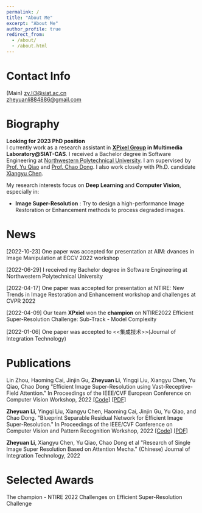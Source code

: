 ```yaml
---
permalink: /
title: "About Me"
excerpt: "About Me"
author_profile: true
redirect_from: 
  - /about/
  - /about.html
---
```

Contact Info
======
(Main) zy.li3@siat.ac.cn  
zheyuanli884886@gmail.com  

Biography
======
**Looking for 2023 PhD position**  
I currently work as a research assistant in **[XPixel Group](http://xpixel.group/index.html) in Multimedia Laboratory@SIAT-CAS**.
I received a Bachelor degree in Software Engineering at 
[Northwestern Polytechnical University](https://en.nwpu.edu.cn/).
I am supervised by [Prof. Yu Qiao](http://mmlab.siat.ac.cn/yuqiao)
and [Prof. Chao Dong](http://xpixel.group/2010/01/20/chaodong.html).
I also work closely with Ph.D. candidate [Xiangyu Chen](https://chxy95.github.io/).  

My research interests focus on **Deep Learning** and **Computer Vision**, especially in:  
+ **Image Super-Resolution** : Try to design a high-performance Image Restoration or Enhancement methods to 
  process degraded images.
  



News
======
[2022-10-23] One paper was accepted for presentation at AIM: dvances in Image Manipulation at ECCV 2022 workshop

[2022-06-29] I received my Bachelor degree in Software Engineering at Northwestern Polytechnical University

[2022-04-17] One paper was accepted for presentation at NTIRE: New Trends in Image Restoration and Enhancement workshop and challenges at CVPR 2022  

[2022-04-09] Our team __XPxiel__ won the __champion__ on NTIRE2022 Efficient Super-Resolution Challenge: Sub-Track - Model Complexity  

[2022-01-06] One paper was accepted to <<集成技术>>(Journal of Integration Technology)


Publications
======
Lin Zhou, Haoming Cai, Jinjin Gu, **Zheyuan Li**, Yingqi Liu, Xiangyu Chen, Yu Qiao, Chao Dong
"Efficient Image Super-Resolution using Vast-Receptive-Field Attention."
In Proceedings of the IEEE/CVF European Conference on Computer Vision Workshop, 2022
[[Code]](https://github.com/zhoumumu/VapSR) 
[[PDF]](https://arxiv.org/abs/2210.05960)

**Zheyuan Li**, Yingqi Liu, Xiangyu Chen, Haoming Cai, Jinjin Gu, Yu Qiao, and Chao Dong. 
"Blueprint Separable Residual Network for Efficient Image Super-Resolution."
In Proceedings of the IEEE/CVF Conference on Computer Vision and Pattern Recognition Workshop, 2022
[[Code]](https://github.com/xiaom233/BSRN) 
[[PDF]](https://openaccess.thecvf.com/content/CVPR2022W/NTIRE/papers/Li_Blueprint_Separable_Residual_Network_for_Efficient_Image_Super-Resolution_CVPRW_2022_paper.pdf)

**Zheyuan Li**, Xiangyu Chen, Yu Qiao, Chao Dong et al
"Research of Single Image Super Resolution Based on Attention Mecha." (Chinese)
Journal of Integration Technology, 2022

Selected Awards
======
The champion - NTIRE 2022 Challenges on Efficient Super-Resolution Challenge